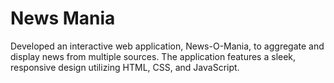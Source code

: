 # News Mania
 Developed an interactive web application, News-O-Mania, to aggregate and display news from multiple sources. The application features a sleek, responsive design utilizing HTML, CSS, and JavaScript.
